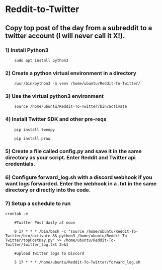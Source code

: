 # Reddit-to-Twitter
 
 
## Copy top post of the day from a subreddit to a twitter account (I will never call it X!). 

### 1) Install Python3

		sudo apt install python3

### 2) Create a python virtual environment in a directory

		/usr/bin/python3 -m venv /home/ubuntu/Reddit-To-Twitter/

### 3) Use the virtual python3 environment

		source /home/ubuntu/Reddit-To-Twitter/bin/activate

### 4) Install Twitter SDK and other pre-reqs

		pip install tweepy
		
		pip install praw

### 5) Create a file called config.py and save it in the same directory as your script. Enter Reddit and Twitter api credentials.

### 6) Configure forward_log.sh with a discord webhook if you want logs forwarded. Enter the webhook in a .txt in the same directory or directly into the code.
	
### 7) Setup a schedule to run

	crontab -e 
	
		#Twitter Post daily at noon
		
		0 17 * * * /bin/bash -c "source /home/ubuntu/Reddit-To-Twitter/bin/activate && python3 /home/ubuntu/Reddit-To-Twitter/topPostDay.py" >> /home/ubuntu/Reddit-To-Twitter/twitter_log.txt 2>&1 
		
		#upload Twitter logs to Discord
		
		5 17 * * * /home/ubuntu/Reddit-To-Twitter/forward_log.sh
	
	
